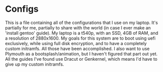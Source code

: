 Configs
=======

This is a file containing all of the configurations that I use on my laptop. It's partially for me, partially to share with the world (in case I ever make an 'install gentoo' guide). My laptop is a t540p, with an SSD, 4GB of RAM, and a resolution of 2880x1600. My goals for this system are to boot using uefi exclusively, while using full disk encryption, and to have a completely custom initramfs. All those have been accomplished. I also want to use Plymouth as a bootsplash/animation, but I haven't figured that part out yet. All the guides I've found use Dracut or Genkernel, which means I'd have to give up my custom initramfs.
